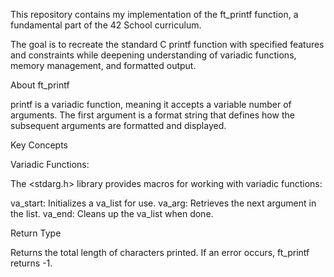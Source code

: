 This repository contains my implementation of the ft_printf function, a fundamental part of the 42 School curriculum.

The goal is to recreate the standard C printf function with specified features and constraints while deepening 
understanding of variadic functions, memory management, and formatted output.

About ft_printf

printf is a variadic function, meaning it accepts a variable number of arguments. 
The first argument is a format string that defines how the subsequent arguments are formatted and displayed.

Key Concepts

Variadic Functions:

The <stdarg.h> library provides macros for working with variadic functions:

va_start: Initializes a va_list for use.
va_arg: Retrieves the next argument in the list.
va_end: Cleans up the va_list when done.

Return Type

Returns the total length of characters printed.
If an error occurs, ft_printf returns -1.
